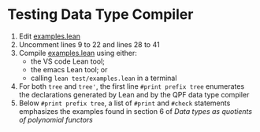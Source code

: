 
# Testing Data Type Compiler

 1. Edit [examples.lean](examples.lean)
 2. Uncomment lines 9 to 22 and lines 28 to 41
 3. Compile [examples.lean](examples.lean) using either:
    * the VS code Lean tool;
    * the emacs Lean tool; or
    * calling `lean test/examples.lean` in a terminal
4. For both `tree` and `tree'`, the first line `#print prefix tree` enumerates the declarations generated by Lean and by the QPF data type compiler
5. Below `#print prefix tree`, a list of `#print` and `#check` statements emphasizes the examples found in section 6 of *Data types as quotients of polynomial functors*
